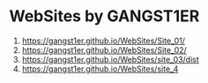 # WebSites by GANGST1ER
1. https://gangst1er.github.io/WebSites/Site_01/
2. https://gangst1er.github.io/WebSites/Site_02/
3. https://gangst1er.github.io/WebSites/site_03/dist
4. https://gangst1er.github.io/WebSites/site_4

